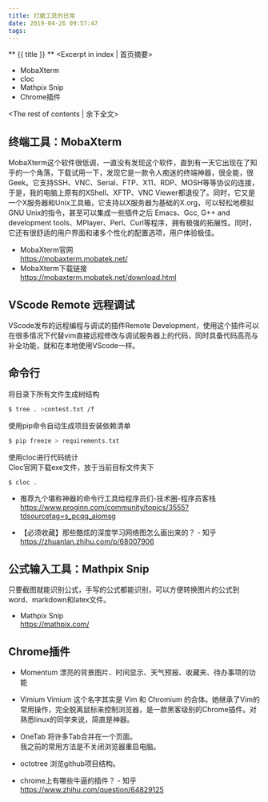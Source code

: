 ```yaml
---
title: 打磨工具的日常
date: 2019-04-26 09:57:47
tags:
---
```

** {{ title }} ** <Excerpt in index | 首页摘要>
* MobaXterm
* cloc
* Mathpix Snip 
* Chrome插件

<!-- more -->
<The rest of contents | 余下全文>


## 终端工具：MobaXterm

MobaXterm这个软件很低调，一直没有发现这个软件，直到有一天它出现在了知乎的一个角落，下载试用一下，发现它是一款令人痴迷的终端神器，很全能，很Geek。它支持SSH、VNC、Serial、FTP、X11、RDP、MOSH等等协议的连接，于是，我的电脑上原有的XShell、XFTP、VNC Viewer都退役了。同时，它又是一个X服务器和Unix工具箱，它支持以X服务器为基础的X.org，可以轻松地模拟GNU Unix的指令，甚至可以集成一些插件之后 Emacs、Gcc, G++ and development tools、MPlayer、Perl、Curl等程序，拥有极强的拓展性。同时，它还有很舒适的用户界面和诸多个性化的配置选项，用户体验极佳。

* MobaXterm官网  
https://mobaxterm.mobatek.net/
* MobaXterm下载链接  
https://mobaxterm.mobatek.net/download.html



## VScode Remote 远程调试

VScode发布的远程编程与调试的插件Remote Development，使用这个插件可以在很多情况下代替vim直接远程修改与调试服务器上的代码，同时具备代码高亮与补全功能，就和在本地使用VScode一样。


## 命令行

将目录下所有文件生成树结构
``` bash
$ tree . >contest.txt /f
```

使用pip命令自动生成项目安装依赖清单
``` bash
$ pip freeze > requirements.txt
```

使用cloc进行代码统计  
Cloc官网下载exe文件，放于当前目标文件夹下
``` bash
$ cloc .
```


* 推荐九个堪称神器的命令行工具给程序员们-技术圈-程序员客栈  
https://www.proginn.com/community/topics/3555?tdsourcetag=s_pcqq_aiomsg


* 【必须收藏】那些酷炫的深度学习网络图怎么画出来的？ - 知乎  
https://zhuanlan.zhihu.com/p/68007906


## 公式输入工具：Mathpix Snip 
只要截图就能识别公式，手写的公式都能识别，可以方便转换图片的公式到word、markdown和latex文件。  

* Mathpix Snip  
https://mathpix.com/


## Chrome插件
* Momentum
漂亮的背景图片、时间显示、天气预报、收藏夹、待办事项的功能
* Vimium 
Vimium 这个名字其实是 Vim 和 Chromium 的合体。她继承了Vim的常用操作，完全脱离鼠标来控制浏览器，是一款黑客级别的Chrome插件。对熟悉linux的同学来说，简直是神器。  
* OneTab
将许多Tab合并在一个页面。  
我之前的常用方法是不关闭浏览器重启电脑。
* octotree
浏览github项目结构。

* chrome上有哪些牛逼的插件？ - 知乎  
https://www.zhihu.com/question/64829125
